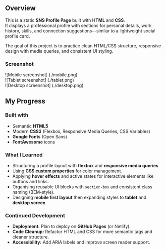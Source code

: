 ## Overview

This is a static **SNS Profile Page** built with **HTML** and **CSS**.  
It displays a professional profile with sections for personal details, work history, skills, and connection suggestions—similar to a lightweight social profile card.

The goal of this project is to practice clean HTML/CSS structure, responsive design with media queries, and consistent UI styling.

### Screenshot

![Mobile screenshot] (./mobile.png)  
![Tablet screenshot] (./tablet.png)  
![Desktop screenshot] (./desktop.png)

## My Progress

### Built with

- Semantic **HTML5**
- Modern **CSS3** (Flexbox, Responsive Media Queries, CSS Variables)
- **Google Fonts** (Open Sans)
- **FontAwesome** icons

### What I Learned

- Structuring a profile layout with **flexbox** and **responsive media queries**.
- Using **CSS custom properties** for color management.
- Applying **hover effects** and active states for interactive elements like buttons and links.
- Organising reusable UI blocks with `section-box` and consistent class naming (BEM-style).
- Designing **mobile first layout** then expanding styles to **tablet** and **desktop screen**.

### Continued Development

- **Deployment:** Plan to deploy on **GitHub Pages** (or Netlify).
- **Code Cleanup:** Refactor HTML and CSS for more semantic tags and cleaner structure.
- **Accessibility:** Add ARIA labels and improve screen reader support.
